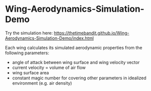 # Wing-Aerodynamics-Simulation-Demo

Try the simulation here: https://thetimebandit.github.io/Wing-Aerodynamics-Simulation-Demo/index.html


Each wing calculates its simulated aerodynamic properties from the following parameters:
- angle of attack between wing surface and wing velocity vector
- current velocity = volume of air flow
- wing surface area
- constant magic number for covering other parameters in idealized environment (e.g. air density)
